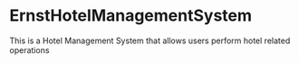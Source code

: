 # ErnstHotelManagementSystem
This is a Hotel Management System that allows users perform hotel related operations
